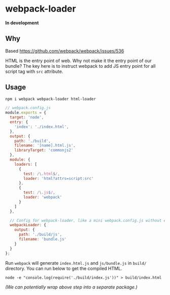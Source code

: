 # webpack-loader

**In development**

## Why

Based https://github.com/webpack/webpack/issues/536

HTML is the entry point of web. Why not make it the entry point of our bundle? The key here is to instruct webpack to add JS entry point for all script tag with `src` attribute.

## Usage

```sh
npm i webpack webpack-loader html-loader
```

```js
// webpack.config.js
module.exports = {
  target: 'node',
  entry: {
    'index': './index.html',
  },
  output: {
    path: './build',
    filename: '[name].html.js',
    libraryTarget: 'commonjs2'
  },
  module: {
    loaders: [
      {
        test: /\.html$/,
        loader: 'html?attrs=script:src'
      },
      {
        test: /\.js$/,
        loader: 'webpack'
      }
    ]
  },

  // Config for webpack-loader, like a mini webpack.config.js without entry
  webpackLoader: {
    output: {
      path: './build/js',
      filename: 'bundle.js'
    }
  }
};
```

Run `webpack` will generate `index.html.js` and `js/bundle.js` in `build/` directory. You can run below to get the compiled HTML.

```
node -e "console.log(require('./build/index.js'))" > build/index.html
```

_(We can potentially wrap above step into a separate package.)_
